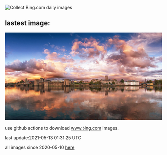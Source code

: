 ![Collect Bing.com daily images](https://github.com/counter2015/bing-daily-images/workflows/Collect%20Bing.com%20daily%20images/badge.svg)
## lastest image:
![](images/LimerickDay.jpg)

use github actions to download www.bing.com images.

last update:2021-05-13 01:31:25 UTC

all images since 2020-05-10 [here](https://github.com/counter2015/bing-daily-images/tree/master/images) 
